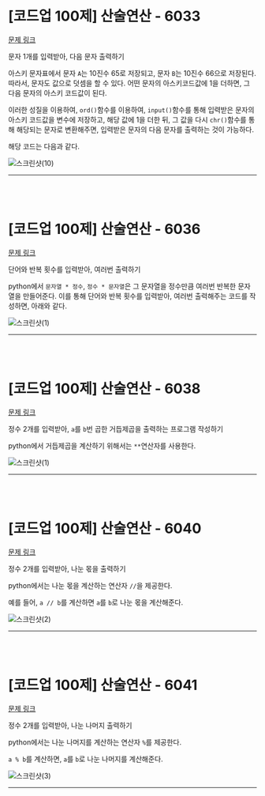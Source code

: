 # [코드업 100제] 산술연산 - 6033
[문제 링크](https://codeup.kr/problem.php?id=6033)

문자 1개를 입력받아, 다음 문자 출력하기<br>

아스키 문자표에서 문자 `A`는 10진수 65로 저장되고, 문자 `B`는 10진수 66으로 저장된다. 따라서, 문자도 값으로 덧셈을 할 수 있다. 어떤 문자의 아스키코드값에 1을 더하면, 그 다음 문자의 아스키 코드값이 된다.<br>

이러한 성질을 이용하여, `ord()`함수를 이용하여, `input()`함수를 통해 입력받은 문자의 아스키 코드값을 변수에 저장하고, 해당 값에 1을 더한 뒤, 그 값을 다시 `chr()`함수를 통해 해당되는 문자로 변환해주면, 입력받은 문자의 다음 문자를 출력하는 것이 가능하다.<br>

해당 코드는 다음과 같다.<br>

![스크린샷(10)](https://github.com/Yoonsik-2002/coding-test/assets/83572199/b29bb516-3f92-41a2-b2ec-48c1715a282a)<br>

---

<br><br>

# [코드업 100제] 산술연산 - 6036
[문제 링크](https://codeup.kr/problem.php?id=6036)

단어와 반복 횟수를 입력받아, 여러번 출력하기<br>

python에서 `문자열 * 정수`, `정수 * 문자열`은 그 문자열을 정수만큼 여러번 반복한 문자열을 만들어준다. 이를 통해 단어와 반복 횟수를 입력받아, 여러번 출력해주는 코드를 작성하면, 아래와 같다.<br>

![스크린샷(1)](https://github.com/Yoonsik-2002/coding-test/assets/83572199/aa2c9348-25cc-4913-bd9e-a69d1f2eb871)<br>

---

<br><br>

# [코드업 100제] 산술연산 - 6038
[문제 링크](https://codeup.kr/problem.php?id=6038)

정수 2개를 입력받아, `a`를 `b`번 곱한 거듭제곱을 출력하는 프로그램 작성하기<br>

python에서 거듭제곱을 계산하기 위해서는 `**`연산자를 사용한다.<br>

![스크린샷(1)](https://github.com/Yoonsik-2002/coding-test/assets/83572199/ad793c5b-51b8-429b-8e16-1eb3d8179cbe)<br>

---

<br><br>

# [코드업 100제] 산술연산 - 6040
[문제 링크](https://codeup.kr/problem.php?id=6040)

정수 2개를 입력받아, 나눈 몫을 출력하기<br>

python에서는 나눈 몫을 계산하는 연산자 `//`을 제공한다.<br>

예를 들어, `a // b`를 계산하면 `a`를 `b`로 나눈 몫을 계산해준다.<br>

![스크린샷(2)](https://github.com/Yoonsik-2002/coding-test/assets/83572199/0fd9a976-2df4-4fbb-8922-a374938065bd)<br>

---

<br><br>

# [코드업 100제] 산술연산 - 6041
[문제 링크](https://codeup.kr/problem.php?id=6041)

정수 2개를 입력받아, 나눈 나머지 출력하기<br>

python에서는 나눈 나머지를 계산하는 연산자 `%`를 제공한다.<br>

`a % b`를 계산하면, `a`를 `b`로 나눈 나머지를 계산해준다.<br>

![스크린샷(3)](https://github.com/Yoonsik-2002/coding-test/assets/83572199/b64211d5-9f42-48c8-9c11-d786db0f98b3)<br>

---

<br><br>



